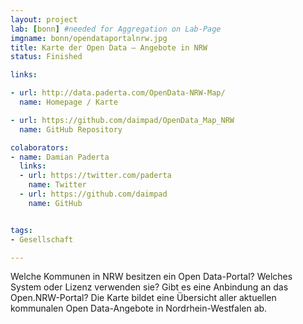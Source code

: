 ```yaml
---
layout: project
lab: [bonn] #needed for Aggregation on Lab-Page
imgname: bonn/opendataportalnrw.jpg
title: Karte der Open Data – Angebote in NRW
status: Finished

links:

- url: http://data.paderta.com/OpenData-NRW-Map/
  name: Homepage / Karte

- url: https://github.com/daimpad/OpenData_Map_NRW
  name: GitHub Repository

colaborators:
- name: Damian Paderta
  links:
  - url: https://twitter.com/paderta
    name: Twitter
  - url: https://github.com/daimpad
    name: GitHub


tags:
- Gesellschaft

---
```


<p>
Welche Kommunen in NRW besitzen ein Open Data-Portal? Welches System oder Lizenz verwenden sie? Gibt es eine Anbindung an das Open.NRW-Portal?
Die Karte bildet eine Übersicht aller aktuellen kommunalen Open Data-Angebote in Nordrhein-Westfalen ab.
</p>
